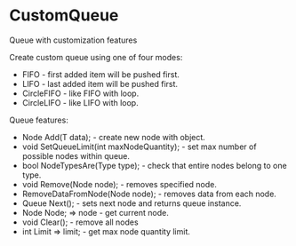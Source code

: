 # CustomQueue
Queue with customization features

Create custom queue using one of four modes:
- FIFO - first added item will be pushed first.
- LIFO - last added item will be pushed first.
- CircleFIFO - like FIFO with loop.
- CircleLIFO - like LIFO with loop.

Queue features:
- Node<T> Add(T data); - create new node with <T> object.
- void SetQueueLimit(int maxNodeQuantity); - set max number of possible nodes within queue.
- bool NodeTypesAre(Type type); - check that entire nodes belong to one type.
- void Remove(Node<T> node); - removes specified node.
- RemoveDataFromNode(Node<T> node); - removes data from each node.
- Queue<T> Next(); - sets next node and returns queue instance.
- Node<T> Node; => node - get current node.
- void Clear(); - remove all nodes
- int Limit => limit; - get max node quantity limit.
